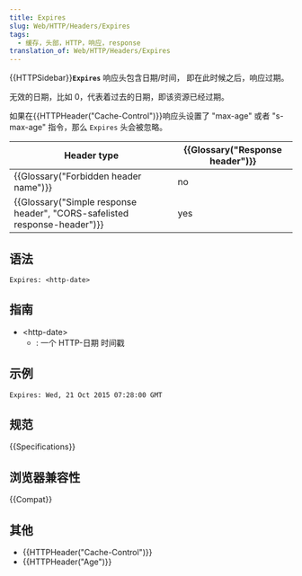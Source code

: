 ```yaml
---
title: Expires
slug: Web/HTTP/Headers/Expires
tags:
  - 缓存，头部，HTTP，响应，response
translation_of: Web/HTTP/Headers/Expires
---
```

{{HTTPSidebar}}**`Expires`** 响应头包含日期/时间， 即在此时候之后，响应过期。

无效的日期，比如 0，代表着过去的日期，即该资源已经过期。

如果在{{HTTPHeader("Cache-Control")}}响应头设置了 "max-age" 或者 "s-max-age" 指令，那么 `Expires` 头会被忽略。

| Header type                                                                                      | {{Glossary("Response header")}} |
| ------------------------------------------------------------------------------------------------ | ---------------------------------------- |
| {{Glossary("Forbidden header name")}}                                                 | no                                       |
| {{Glossary("Simple response header", "CORS-safelisted response-header")}} | yes                                      |

## 语法

```plain
Expires: <http-date>
```

## 指南

- \<http-date>
  - : 一个 HTTP-日期 时间戳

## 示例

```plain
Expires: Wed, 21 Oct 2015 07:28:00 GMT
```

## 规范

{{Specifications}}

## 浏览器兼容性

{{Compat}}

## 其他

- {{HTTPHeader("Cache-Control")}}
- {{HTTPHeader("Age")}}
